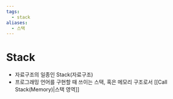```yaml
---
tags:
  - stack
aliases:
  - 스택
---
```


# Stack
- 자료구조의 일종인 Stack(자료구조)
- 프로그래밍 언어를 구현할 때 쓰이는 스택, 혹은 메모리 구조로서 [[Call Stack(Memory)|스택 영역]]